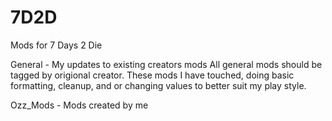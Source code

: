 # 7D2D
Mods for 7 Days 2 Die

General - My updates to existing creators mods
All general mods should be tagged by origional creator.  These mods I have touched, doing basic formatting, cleanup, and or changing values to better suit my play style.

Ozz_Mods - Mods created by me
